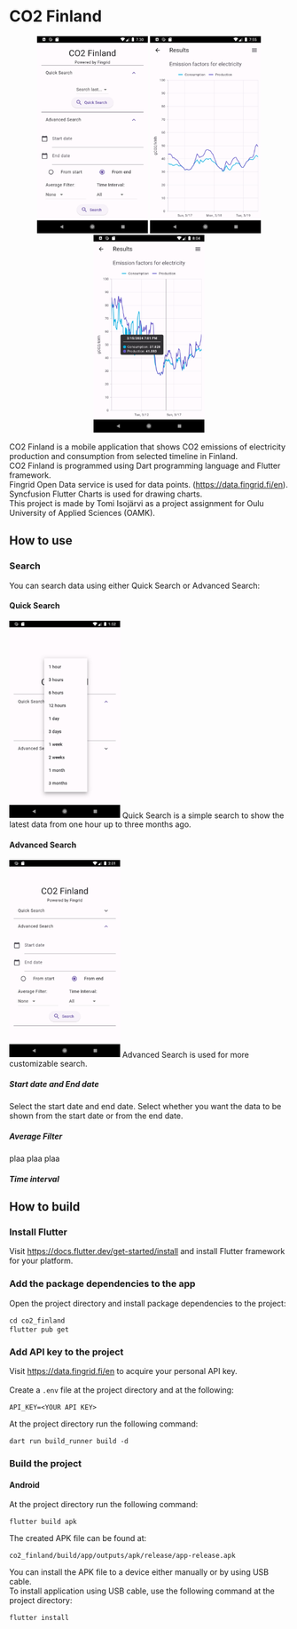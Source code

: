 # CO2 Finland
<p align="middle">
<img src="Doc/1.png" alt="Search screen" style="width:200px;"/>
<img src="Doc/2.png" alt="Graph" style="width:200px;"/>
<img src="Doc/3.png" alt="Tooltip" style="width:200px;"/>
</p>

CO2 Finland is a mobile application that shows CO2 emissions of electricity production and consumption from selected timeline in Finland.  
CO2 Finland is programmed using Dart programming language and Flutter framework.  
Fingrid Open Data service is used for data points. (https://data.fingrid.fi/en).  
Syncfusion Flutter Charts is used for drawing charts.  
This project is made by Tomi Isojärvi as a project assignment for Oulu University of Applied Sciences (OAMK).

## How to use
### Search
You can search data using either Quick Search or Advanced Search:
#### Quick Search
<img src="Doc/quick_search.png" alt="Tooltip" style="width:200px;"/>
Quick Search is a simple search to show the latest data from one hour up to three months ago.

#### Advanced Search
<img src="Doc/advanced_search.png" alt="Tooltip" style="width:200px;"/>
Advanced Search is used for more customizable search.

##### Start date and End date
Select the start date and end date. Select whether you want the data to be shown from the start date or from the end date.

##### Average Filter  
plaa plaa plaa

##### Time interval  


## How to build
### Install Flutter
Visit https://docs.flutter.dev/get-started/install and install Flutter framework for your platform.
### Add the package dependencies to the app
Open the project directory and install package dependencies to the project:
```
cd co2_finland
flutter pub get
```
### Add API key to the project
Visit https://data.fingrid.fi/en to acquire your personal API key. \
\
Create a `.env` file at the project directory and at the following:
```
API_KEY=<YOUR API KEY>
```
At the project directory run the following command:
```
dart run build_runner build -d
```
### Build the project
#### Android
At the project directory run the following command:
```
flutter build apk
```
The created APK file can be found at:
```
co2_finland/build/app/outputs/apk/release/app-release.apk
```
You can install the APK file to a device either manually or by using USB cable. \
To install application using USB cable, use the following command at the project directory:
```
flutter install
```
